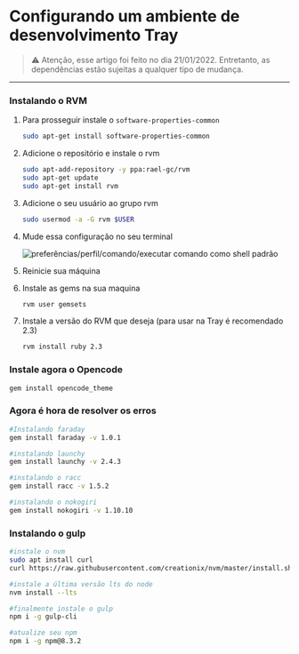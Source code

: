 # Configurando um ambiente de desenvolvimento Tray

> ⚠️ Atenção, esse artigo foi feito no dia 21/01/2022. Entretanto, as dependências estão sujeitas a qualquer tipo de mudança.
> 

---

### Instalando o RVM

1. Para prosseguir instale o `software-properties-common`
    
    ```bash
    sudo apt-get install software-properties-common
    ```
    
2. Adicione o repositório e instale o rvm
    
    ```bash
    sudo apt-add-repository -y ppa:rael-gc/rvm
    sudo apt-get update
    sudo apt-get install rvm
    ```
    
3. Adicione o seu usuário ao grupo rvm
    
    ```bash
    sudo usermod -a -G rvm $USER
    ```
    
4. Mude essa configuração no seu terminal
    
    ![preferências/perfil/comando/executar comando como shell padrão](https://github.com/joaby-eficaz/configurando-ambiente-tray/blob/main/Group%206.png)
    
5. Reinicie sua máquina
6. Instale as gems na sua maquina
    
    ```bash
    rvm user gemsets
    ```
    
7. Instale a versão do RVM que deseja (para usar na Tray é recomendado 2.3)
    
    ```bash
    rvm install ruby 2.3
    ```
    

### Instale agora o Opencode

```bash
gem install opencode_theme
```

### Agora é hora de resolver os erros

```bash
#Instalando faraday
gem install faraday -v 1.0.1

#instalando launchy
gem install launchy -v 2.4.3

#instalando o racc
gem install racc -v 1.5.2

#instalando o nokogiri
gem install nokogiri -v 1.10.10
```

### Instalando o gulp

```bash
#instale o nvm
sudo apt install curl 
curl https://raw.githubusercontent.com/creationix/nvm/master/install.sh | bash

#instale a última versão lts do node
nvm install --lts

#finalmente instale o gulp
npm i -g gulp-cli

#atualize seu npm
npm i -g npm@8.3.2
```
